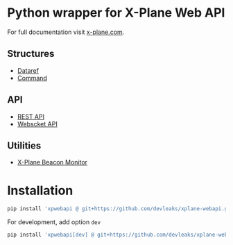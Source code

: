 # Python wrapper for X-Plane Web API

For full documentation visit [x-plane.com](https://developer.x-plane.com/article/x-plane-web-api/).

## Structures

- [Dataref](dataref.md)
- [Command](command.md)

## API

- [REST API](rest_api.md)
- [Webscket API](ws_api.md)

## Utilities

- [X-Plane Beacon Monitor](beacon.md)


# Installation


```sh
pip install 'xpwebapi @ git+https://github.com/devleaks/xplane-webapi.git'
```

For development, add option `dev`


```sh
pip install 'xpwebapi[dev] @ git+https://github.com/devleaks/xplane-webapi.git'
```
